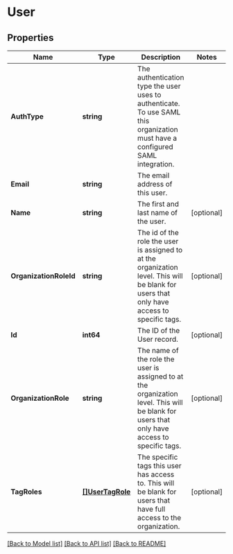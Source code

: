 # User

## Properties
Name | Type | Description | Notes
------------ | ------------- | ------------- | -------------
**AuthType** | **string** | The authentication type the user uses to authenticate. To use SAML this organization must have a configured SAML integration. | 
**Email** | **string** | The email address of this user. | 
**Name** | **string** | The first and last name of the user. | [optional] 
**OrganizationRoleId** | **string** | The id of the role the user is assigned to at the organization level. This will be blank for users that only have access to specific tags. | [optional] 
**Id** | **int64** | The ID of the User record. | [optional] 
**OrganizationRole** | **string** | The name of the role the user is assigned to at the organization level. This will be blank for users that only have access to specific tags. | [optional] 
**TagRoles** | [**[]UserTagRole**](UserTagRole.md) | The specific tags this user has access to. This will be blank for users that have full access to the organization. | [optional] 

[[Back to Model list]](../README.md#documentation-for-models) [[Back to API list]](../README.md#documentation-for-api-endpoints) [[Back to README]](../README.md)


